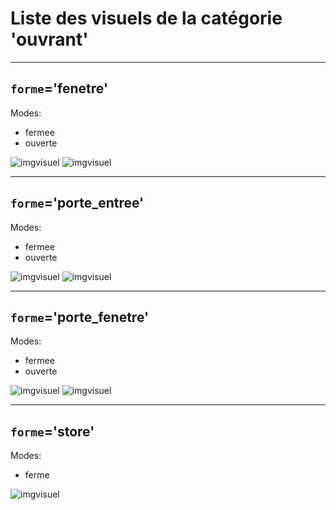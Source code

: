 
# Liste des visuels de la catégorie 'ouvrant'

---
## `forme`='fenetre'

Modes:

* fermee
* ouverte

![imgvisuel](https://svn.abls-habitat.fr/repo/Watchdog/prod/Watchdogd/IHM/img/fenetre_fermee.png)
![imgvisuel](https://svn.abls-habitat.fr/repo/Watchdog/prod/Watchdogd/IHM/img/fenetre_ouverte.png)

---
## `forme`='porte_entree'

Modes:

* fermee
* ouverte

![imgvisuel](https://svn.abls-habitat.fr/repo/Watchdog/prod/Watchdogd/IHM/img/porte_entree_fermee.png)
![imgvisuel](https://svn.abls-habitat.fr/repo/Watchdog/prod/Watchdogd/IHM/img/porte_entree_ouverte.png)

---
## `forme`='porte_fenetre'

Modes:

* fermee
* ouverte

![imgvisuel](https://svn.abls-habitat.fr/repo/Watchdog/prod/Watchdogd/IHM/img/porte_fenetre_fermee.png)
![imgvisuel](https://svn.abls-habitat.fr/repo/Watchdog/prod/Watchdogd/IHM/img/porte_fenetre_ouverte.png)

---
## `forme`='store'

Modes:

* ferme

![imgvisuel](https://svn.abls-habitat.fr/repo/Watchdog/prod/Watchdogd/IHM/img/store_ferme.png)

